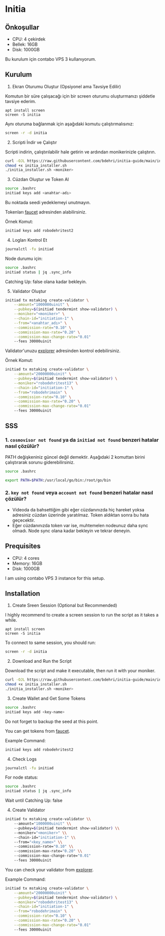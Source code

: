 # Initia 

## Önkoşullar

* CPU: 4 çekirdek
* Bellek: 16GB
* Disk: 1000GB

Bu kurulum için contabo VPS 3 kullanıyorum.

## Kurulum

1. Ekran Oturumu Oluştur (Opsiyonel ama Tavsiye Edilir)

Komutun bir süre çalışacağı için bir screen oturumu oluşturmanızı şiddetle tavsiye ederim.

```
apt install screen
screen -S initia
```

Aynı oturuma bağlanmak için aşağıdaki komutu çalıştırmalısınız:

```bash
screen -r -d initia
```

2. Scripti İndir ve Çalıştır

Scripti indirin, çalıştırılabilir hale getirin ve ardından monikerinizle çalıştırın.

```bash
curl -OJL https://raw.githubusercontent.com/bdehri/initia-guide/main/initia_installer.sh
chmod +x initia_installer.sh
./initia_installer.sh <moniker>
```

3. Cüzdan Oluştur ve Token Al

```bash
source .bashrc
initiad keys add <anahtar-adı>
```

Bu noktada seedi yedeklemeyi unutmayın.

Tokenları [faucet](https://faucet.testnet.initia.xyz/) adresinden alabilirsiniz.

Örnek Komut:

```bash
initiad keys add robodehritest2
```

4. Logları Kontrol Et

```bash
journalctl -fu initiad
```

Node durumu için:

```bash
source .bashrc
initiad status | jq .sync_info
```

Catching Up: false olana kadar bekleyin.

5. Validator Oluştur

```bash
initiad tx mstaking create-validator \
    --amount="1000000uinit" \
    --pubkey=$(initiad tendermint show-validator) \
    --moniker="<moniker>" \
    --chain-id="initiation-1" \
    --from="<anahtar_adı>" \
    --commission-rate="0.10" \
    --commission-max-rate="0.20" \
    --commission-max-change-rate="0.01"
    --fees 30000uinit
```

Validator'unuzu [explorer](https://scan.testnet.initia.xyz/initiation-1) adresinden kontrol edebilirsiniz.

Örnek Komut:
```bash
initiad tx mstaking create-validator \
    --amount="20000000uinit" \
    --pubkey=$(initiad tendermint show-validator) \
    --moniker="robodehritest13" \
    --chain-id="initiation-1" \
    --from="robodehrimain" \
    --commission-rate="0.10" \
    --commission-max-rate="0.20" \
    --commission-max-change-rate="0.01"
    --fees 30000uinit
```



## SSS

### 1. `cosmovisor not found` ya da `initiad not found` benzeri hatalar nasıl çözülür?

PATH değişkeniniz güncel değil demektir. Aşağıdaki 2 komuttan birini çalıştırarak sorunu giderebilirsiniz.

```bash
source .bashrc
```

```bash
export PATH=$PATH:/usr/local/go/bin:/root/go/bin
```

### 2. `key not found` veya `account not found` benzeri hatalar nasıl çözülür?

* Videoda da bahsettiğim gibi eğer cüzdanınızda hiç hareket yoksa adresiniz cüzdan üzerinde yaratılmaz. Token aldıktan sonra bu hata geçecektir.
* Eğer cüzdanınızda token var ise, muhtemelen nodeunuz daha sync olmadı. Node sync olana kadar bekleyin ve tekrar deneyin.

## Prequisites

* CPU: 4 cores
* Memory: 16GB
* Disk: 1000GB

I am using contabo VPS 3 instance for this setup. 

## Installation

1. Create Sreen Session (Optional but Recommended)

I highly recommend to create a screen session to run the script as it takes a while.

```
apt install screen
screen -S initia
```

To connect to same session, you should run:

```bash
screen -r -d initia
```

2. Download and Run the Script

Download the script and make it executable, then run it with your moniker.

```bash
curl -OJL https://raw.githubusercontent.com/bdehri/initia-guide/main/initia_installer.sh
chmod +x initia_installer.sh
./initia_installer.sh <moniker>
```

3. Create Wallet and Get Some Tokens

```bash
source .bashrc
initiad keys add <key-name>
```

Do not forget to backup the seed at this point.

You can get tokens from [faucet](https://faucet.testnet.initia.xyz/).

Example Command:

```bash
initiad keys add robodehritest2
```

4. Check Logs

```bash
journalctl -fu initiad
```

For node status:

```bash
source .bashrc
initiad status | jq .sync_info
```
Wait until Catching Up: false 

4. Create Validator

```bash
initiad tx mstaking create-validator \\
    --amount="1000000uinit" \\
    --pubkey=$(initiad tendermint show-validator) \\
    --moniker="<moniker>" \\
    --chain-id="initiation-1" \\
    --from="<key_name>" \\
    --commission-rate="0.10" \\
    --commission-max-rate="0.20" \\
    --commission-max-change-rate="0.01"
    --fees 30000uinit
```

You can check your validator from [explorer](https://scan.testnet.initia.xyz/initiation-1).

Example Command:
```bash
initiad tx mstaking create-validator \
    --amount="20000000uinit" \
    --pubkey=$(initiad tendermint show-validator) \
    --moniker="robodehritest13" \
    --chain-id="initiation-1" \
    --from="robodehrimain" \
    --commission-rate="0.10" \
    --commission-max-rate="0.20" \
    --commission-max-change-rate="0.01"
    --fees 30000uinit
```
